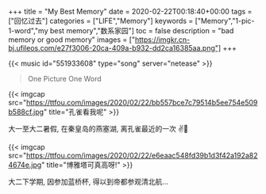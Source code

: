 +++
title = "My Best Memory"
date = 2020-02-22T00:18:40+00:00
tags = ["回忆过去"]
categories = ["LIFE","Memory"]
keywords = ["Memory","1-pic-1-word","my best memory","数系家园"]
toc = false
description = "bad memory or good memory"
images = ["https://imgkr.cn-bj.ufileos.com/e27f3006-20ca-409a-b932-dd2ca16385aa.png"]
+++

{{< music id="551933608" type="song" server="netease" >}}


> One Picture One Word

<!--more-->

{{< imgcap src="https://ttfou.com/images/2020/02/22/bb557bce7c79514b5ee754e509b588cf.jpg" title="孔雀看我呢" >}}

大一至大二暑假, 在秦皇岛的燕塞湖, 离孔雀最近的一次 ✌　️

{{< imgcap src="https://ttfou.com/images/2020/02/22/e6eaac548fd39b1d3f42a192a824674e.jpg" title="博雅塔可真高呀!" >}}

大二下学期, 因参加蓝桥杯, 得以到帝都参观清北航...
